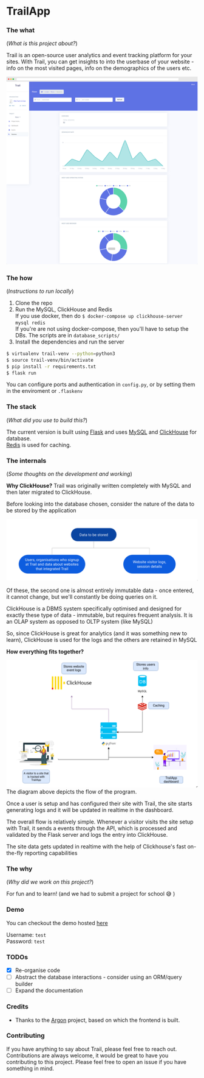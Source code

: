 # TrailApp

### The what

(_What is this project about?_)

Trail is an open-source user analytics and event tracking platform for your sites.
With Trail, you can get insights to into the userbase of your website - info on the most visited pages, info on the demographics of the users etc.


![Trail Screenshot](.github/assets/session_screenshot.png)

### The how

(_Instructions to run locally_)

 1. Clone the repo
 2. Run the MySQL, ClickHouse and Redis  
    If you use docker, then do `$ docker-compose up clickhouse-server mysql redis`  
   If you're are not using docker-compose, then you'll have to setup the DBs.
   The scripts are in `database_scripts/`
 3. Install the dependencies and run the server

 ```bash
 $ virtualenv trail-venv --python=python3
 $ source trail-venv/bin/activate
 $ pip install -r requirements.txt
 $ flask run
 ```

 You can configure ports and authentication in `config.py`, or by setting them in the enviroment or `.flaskenv`

### The stack

(_What did you use to build this?_)

The current version is built using [Flask](https://flask.palletsprojects.com/en/1.1.x/) and uses [MySQL](https://www.mysql.com/) and [ClickHouse](https://clickhouse.tech/) for database.  
[Redis](https://redis.io/) is used for caching.

### The internals
(_Some thoughts on the development and working_)

**Why ClickHouse?**
Trail was originally written completely with MySQL and then later migrated to ClickHouse.

Before looking into the database chosen, consider the nature of the data to be stored by the application

![](.github/assets/data.png)

Of these, the second one is almost entirely immutable data - once entered, it cannot change, but we'll constantly be doing queries on it.

ClickHouse is a DBMS system specifically optimised and designed for exactly these type of data -  immutable, but requires frequent analysis. It is an OLAP system as opposed to OLTP system (like MySQL)

So, since ClickHouse is great for analytics (and it was something new to learn), ClickHouse is used for the logs and the others are retained in MySQL


**How everything fits together?**

![](.github/assets/overview.png)
The diagram above depicts the flow of the program.

Once a user is setup and has configured their site with Trail, the site starts generating logs
and it will be updated in realtime in the dashboard.

The overall flow is relatively simple.
Whenever a visitor visits the site setup with Trail, 
it sends a events through the API, which is processed and validated by the Flask server and logs the entry into ClickHouse.

The site data gets updated in realtime with the help of
Clickhouse's fast on-the-fly reporting capabilities

### The why
(_Why did we work on this project?_)

For fun and to learn!
(and we had to submit a project for school :sweat_smile: )

### Demo

You can checkout the demo hosted [here](http://ec2-18-234-52-1.compute-1.amazonaws.com/)

Username: `test`  
Password: `test`

### TODOs

- [x] Re-organise code
- [ ] Abstract the database interactions - consider using an ORM/query builder
- [ ] Expand the documentation

### Credits

- Thanks to the [Argon](https://github.com/creativetimofficial/argon-dashboard) project, based on which the frontend is built.

### Contributing

If you have anything to say about Trail, please feel free to reach out.
Contributions are always welcome, it would be great to have you contributing to this project.
Please feel free to open an issue if you have something in mind.

